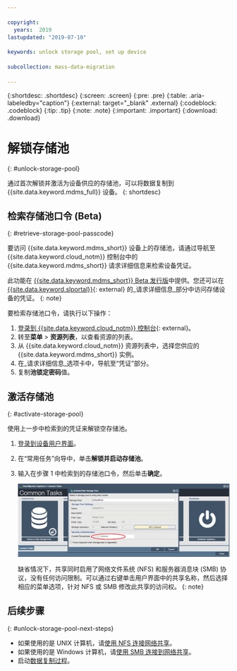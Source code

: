 ```yaml
---

copyright:
  years:  2019
lastupdated: "2019-07-10"

keywords: unlock storage pool, set up device

subcollection: mass-data-migration

---
```


{:shortdesc: .shortdesc}
{:screen: .screen}
{:pre: .pre}
{:table: .aria-labeledby="caption"}
{:external: target="_blank" .external}
{:codeblock: .codeblock}
{:tip: .tip}
{:note: .note}
{:important: .important}
{:download: .download}

# 解锁存储池
{: #unlock-storage-pool}

通过首次解锁并激活为设备供应的存储池，可以将数据复制到 {{site.data.keyword.mdms_full}} 设备。
{: shortdesc}

## 检索存储池口令 (Beta)
{: #retrieve-storage-pool-passcode}

要访问 {{site.data.keyword.mdms_short}} 设备上的存储池，请通过导航至 {{site.data.keyword.cloud_notm}} 控制台中的 {{site.data.keyword.mdms_short}} 请求详细信息来检索设备凭证。

此功能在 [{{site.data.keyword.mdms_short}} Beta 发行版](/docs/infrastructure/mass-data-migration?topic=mass-data-migration-beta)中提供。您还可以在 [{{site.data.keyword.slportal}}](https://control.softlayer.com/storage/mdms){: external} 的_请求详细信息_部分中访问存储设备的凭证。
{: note}

要检索存储池口令，请执行以下操作：

1. [登录到 {{site.data.keyword.cloud_notm}} 控制台](https://{DomainName}/){: external}。
2. 转至**菜单** &gt; **资源列表**，以查看资源的列表。
3. 从 {{site.data.keyword.cloud_notm}} 资源列表中，选择您供应的 {{site.data.keyword.mdms_short}} 实例。
4. 在_请求详细信息_选项卡中，导航至“凭证”部分。
5. 复制**池锁定密码**值。

## 激活存储池
{: #activate-storage-pool}

使用上一步中检索到的凭证来解锁空存储池。

1. [登录到设备用户界面](/docs/infrastructure/mass-data-migration?topic=mass-data-migration-access-ui#log-in-ui)。
2. 在“常用任务”向导中，单击**解锁并启动存储池**。
3. 输入在步骤 1 中检索到的存储池口令，然后单击**确定**。
      
   ![激活存储池](/images/StartStoragePool.png)

   缺省情况下，共享同时启用了网络文件系统 (NFS) 和服务器消息块 (SMB) 协议，没有任何访问限制。可以通过右键单击用户界面中的共享名称，然后选择相应的菜单选项，针对 NFS 或 SMB 修改此共享的访问权。
   {: note}

## 后续步骤
{: #unlock-storage-pool-next-steps}

- 如果使用的是 UNIX 计算机，请[使用 NFS 连接网络共享](/docs/infrastructure/mass-data-migration?topic=mass-data-migration-connect-nfs-share)。
- 如果使用的是 Windows 计算机，请[使用 SMB 连接到网络共享](/docs/infrastructure/mass-data-migration?topic=mass-data-migration-connect-smb-share)。
- 启动[数据复制过程](/docs/infrastructure/mass-data-migration?topic=mass-data-migration-data-copy)。
